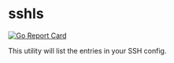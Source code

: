 # sshls

[![Go Report Card](https://goreportcard.com/badge/github.com/mjohnsey/sshls)](https://goreportcard.com/report/github.com/mjohnsey/sshls)

This utility will list the entries in your SSH config.
